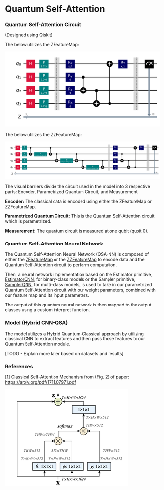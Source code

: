 # Quantum Self-Attention

### Quantum Self-Attention Circuit

(Designed using Qiskit)

The below utilizes the ZFeatureMap:

<img src="docs/model_circuit_zfeaturemap.png" alt="Quantum Self-Attention Circuit" width="600"/>

The below utilizes the ZZFeatureMap:

<img src="docs/model_circuit_zzfeaturemap.png" alt="Quantum Self-Attention Circuit" width="1000"/>

The visual barriers divide the circuit used in the model into 3 respective parts: Encoder, Parametrized Quantum Circuit, and Measurement.

**Encoder:** The classical data is encoded using either the ZFeatureMap or ZZFeatureMap.

**Parametrized Quantum Circuit:** This is the Quantum Self-Attention circuit which is parametrized.

**Measurement:** The quantum circuit is measured at one qubit (qubit 0).

### Quantum Self-Attention Neural Network

The Quantum Self-Attention Neural Network (QSA-NN) is composed of either the [ZFeatureMap](https://qiskit.org/documentation/stubs/qiskit.circuit.library.ZFeatureMap.html) 
or the [ZZFeatureMap](https://qiskit.org/documentation/stubs/qiskit.circuit.library.ZZFeatureMap.html)
to encode data and the Quantum Self-Attention circuit to perform computation.

Then, a neural network implementation based on the Estimator primitive, [EstimatorQNN](https://qiskit.org/ecosystem/machine-learning/stubs/qiskit_machine_learning.neural_networks.EstimatorQNN.html), for binary-class models or the Sampler primitive, [SamplerQNN](https://qiskit.org/ecosystem/machine-learning/stubs/qiskit_machine_learning.neural_networks.SamplerQNN.html#qiskit_machine_learning.neural_networks.SamplerQNN), 
for multi-class models, is used to take in our parametrized Quantum Self-Attention circuit with our weight parameters, 
combined with our feature map and its input parameters.

The output of this quantum neural network is then mapped to the output classes using a custom interpret function.


### Model (Hybrid CNN-QSA)

The model utilizes a Hybrid Quantum-Classical approach by utilizing classical CNN to extract features 
and then pass those features to our Quantum Self-Attention module. 

[TODO - Explain more later based on datasets and results]

### References

[1] Classical Self-Attention Mechanism from (Fig. 2) of paper: https://arxiv.org/pdf/1711.07971.pdf

<img src="docs/Reference_ClassicalSelfAttention.png" alt="Classical Self-Attention Reference" width="400"/>
